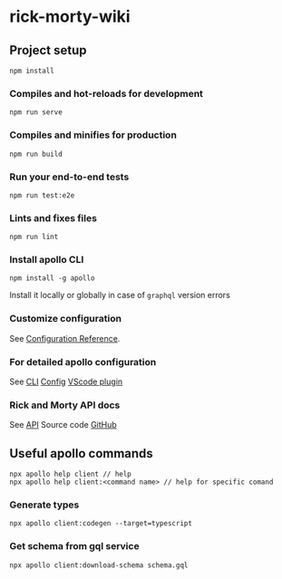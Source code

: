 # rick-morty-wiki

## Project setup
```
npm install
```

### Compiles and hot-reloads for development
```
npm run serve
```

### Compiles and minifies for production
```
npm run build
```

### Run your end-to-end tests
```
npm run test:e2e
```

### Lints and fixes files
```
npm run lint
```

### Install apollo CLI 
```
npm install -g apollo
```
Install it locally or globally in case of `graphql` version errors

### Customize configuration
See [Configuration Reference](https://cli.vuejs.org/config/).

### For detailed apollo configuration
See [CLI](https://www.apollographql.com/docs/devtools/cli/)
[Config](https://www.apollographql.com/docs/devtools/apollo-config/#clientservice)
[VScode plugin](https://apollographql-jp.com/devtools/editor-plugins/)

### Rick and Morty API docs
See [API](https://rickandmortyapi.com/documentation/#graphql)
Source code [GitHub](https://github.com/afuh/rick-and-morty-api)

## Useful apollo commands
```
npx apollo help client // help
npx apollo help client:<command name> // help for specific comand
```

### Generate types
```
npx apollo client:codegen --target=typescript
```

### Get schema from gql service
```
npx apollo client:download-schema schema.gql
```
